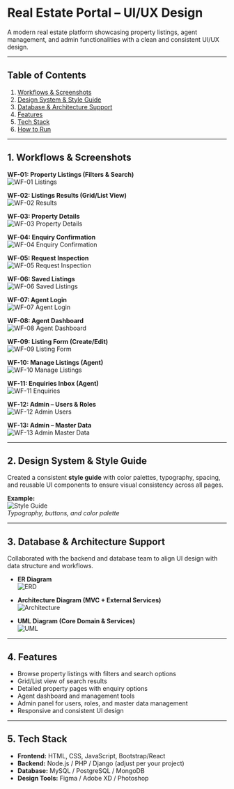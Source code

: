 # Real Estate Portal – UI/UX Design

A modern real estate platform showcasing property listings, agent management, and admin functionalities with a clean and consistent UI/UX design.

---

## Table of Contents
1. [Workflows & Screenshots](#1-workflows--screenshots)
2. [Design System & Style Guide](#2-design-system--style-guide)
3. [Database & Architecture Support](#3-database--architecture-support)
4. [Features](#4-features)
5. [Tech Stack](#5-tech-stack)
6. [How to Run](#6-how-to-run)

---

## 1. Workflows & Screenshots

**WF-01: Property Listings (Filters & Search)**  
![WF-01 Listings](ui/screenshot_1.png)

**WF-02: Listings Results (Grid/List View)**  
![WF-02 Results](ui/screenshot_2.png)

**WF-03: Property Details**  
![WF-03 Property Details](ui/screenshot_3.png)

**WF-04: Enquiry Confirmation**  
![WF-04 Enquiry Confirmation](ui/screenshot_4.png)

**WF-05: Request Inspection**  
![WF-05 Request Inspection](ui/screenshot_5.png)

**WF-06: Saved Listings**  
![WF-06 Saved Listings](ui/screenshot_6.png)

**WF-07: Agent Login**  
![WF-07 Agent Login](ui/screenshot_7.png)

**WF-08: Agent Dashboard**  
![WF-08 Agent Dashboard](ui/screenshot_8.png)

**WF-09: Listing Form (Create/Edit)**  
![WF-09 Listing Form](ui/screenshot_9.png)

**WF-10: Manage Listings (Agent)**  
![WF-10 Manage Listings](ui/screenshot_10.png)

**WF-11: Enquiries Inbox (Agent)**  
![WF-11 Enquiries](ui/screenshot_11.png)

**WF-12: Admin – Users & Roles**  
![WF-12 Admin Users](ui/screenshot_12.png)

**WF-13: Admin – Master Data**  
![WF-13 Admin Master Data](ui/screenshot_13.png)

---

## 2. Design System & Style Guide

Created a consistent **style guide** with color palettes, typography, spacing, and reusable UI components to ensure visual consistency across all pages.

**Example:**  
![Style Guide](ui/screenshot_14.png)  
*Typography, buttons, and color palette*

---

## 3. Database & Architecture Support

Collaborated with the backend and database team to align UI design with data structure and workflows.

- **ER Diagram**  
![ERD](ui/screenshot_15.png)

- **Architecture Diagram (MVC + External Services)**  
![Architecture](ui/screenshot_16.png)

- **UML Diagram (Core Domain & Services)**  
![UML](ui/screenshot_17.png)

---

## 4. Features

- Browse property listings with filters and search options
- Grid/List view of search results
- Detailed property pages with enquiry options
- Agent dashboard and management tools
- Admin panel for users, roles, and master data management
- Responsive and consistent UI design

---

## 5. Tech Stack

- **Frontend:** HTML, CSS, JavaScript, Bootstrap/React
- **Backend:** Node.js / PHP / Django (adjust per your project)
- **Database:** MySQL / PostgreSQL / MongoDB
- **Design Tools:** Figma / Adobe XD / Photoshop

